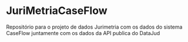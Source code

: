 # JuriMetriaCaseFlow
Repositório para o projeto de dados Jurimetria com os dados do sistema CaseFlow juntamente com os dados da API publica do DataJud
